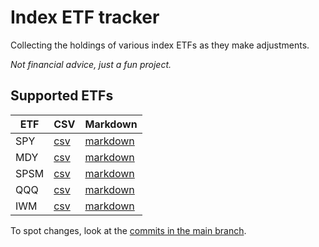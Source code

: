 # Index ETF tracker

Collecting the holdings of various index ETFs as they make adjustments.

_Not financial advice, just a fun project._

## Supported ETFs

| ETF | CSV | Markdown |
|-----|-----|----------|
| SPY | [csv](spy.csv) | [markdown](spy.md) |
| MDY | [csv](mdy.csv) | [markdown](mdy.md) |
| SPSM | [csv](spsm.csv) | [markdown](spsm.md) |
| QQQ | [csv](qqq.csv) | [markdown](qqq.md) |
| IWM | [csv](iwm.csv) | [markdown](iwm.md) |

To spot changes, look at the [commits in the main branch](commits/main/).
